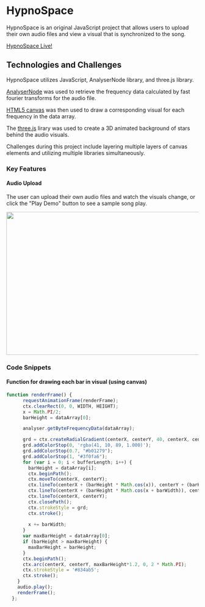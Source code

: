 # HypnoSpace

HypnoSpace is an original JavaScript project that allows users to upload their own audio files and view a visual that is synchronized to the song.

[HypnoSpace Live!](http://kavyakumar.com/HypnoSpace/)

## Technologies and Challenges 
HypnoSpace utilizes JavaScript, AnalyserNode library, and three.js library.

[AnalyserNode](https://developer.mozilla.org/en-US/docs/Web/API/AnalyserNode) was used to retrieve the frequency data calculated by fast fourier transforms for the audio file.

[HTML5 canvas](https://developer.mozilla.org/en-US/docs/Web/API/Canvas_API) was then used to draw a corresponding visual for each frequency in the data array.

The [three.js](https://threejs.org/) lirary was used to create a 3D animated background of stars behind the audio visuals. 

Challenges during this project include layering multiple layers of canvas elements and utilizing multiple libraries simultaneously.

### Key Features

#### Audio Upload

The user can upload their own audio files and watch the visuals change, or click the "Play Demo" button to see a sample song play.

<p align="center">
    <img width="600" height="375" src="hypnospace_demo.gif">
</p>

### Code Snippets


#### Function for drawing each bar in visual (using canvas)
```js
function renderFrame() {
      requestAnimationFrame(renderFrame);
      ctx.clearRect(0, 0, WIDTH, HEIGHT);
      x = Math.PI/2;
      barHeight = dataArray[0];

      analyser.getByteFrequencyData(dataArray);

      grd = ctx.createRadialGradient(centerX, centerY, 40, centerX, centerY, 100);
      grd.addColorStop(0, 'rgba(41, 10, 89, 1.000)');
      grd.addColorStop(0.7, "#b01279");
      grd.addColorStop(1, "#3f0fa6");
      for (var i = 0; i < bufferLength; i++) {
        barHeight = dataArray[i];
        ctx.beginPath();
        ctx.moveTo(centerX, centerY);
        ctx.lineTo(centerX + (barHeight * Math.cos(x)), centerY + (barHeight * Math.sin(x)));
        ctx.lineTo(centerX + (barHeight * Math.cos(x + barWidth)), centerY + (barHeight * Math.sin(x + barWidth)));
        ctx.lineTo(centerX, centerY);
        ctx.closePath();
        ctx.strokeStyle = grd;
        ctx.stroke();
      
        x += barWidth;
      }
      var maxBarHeight = dataArray[0];
      if (barHeight > maxBarHeight) {
        maxBarHeight = barHeight;
      }
      ctx.beginPath();
      ctx.arc(centerX, centerY, maxBarHeight*1.2, 0, 2 * Math.PI);
      ctx.strokeStyle = '#834ab5';
      ctx.stroke();
    }
    audio.play();
    renderFrame();
  };
```
